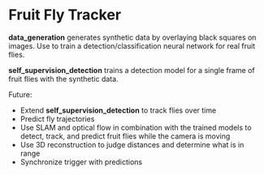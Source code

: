 # Fruit Fly Tracker

**data_generation** generates synthetic data by overlaying black squares on images. Use to train a detection/classification neural network for real fruit flies.

**self_supervision_detection** trains a detection model for a single frame of fruit flies with the synthetic data.

Future:
- Extend **self_supervision_detection** to track flies over time
- Predict fly trajectories
- Use SLAM and optical flow in combination with the trained models to detect, track, and predict fruit flies while the camera is moving
- Use 3D reconstruction to judge distances and determine what is in range
- Synchronize trigger with predictions

